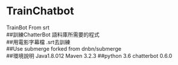 # TrainChatbot
TrainBot From srt  </br>
##訓練ChatterBot 語料庫所需要的程式</br>
##用電影字幕檔 .srt去訓練</br>
##Use submerge  forked from dnbn/submerge </br>
##環境說明  Java1.8.012 Maven 3.2.3
##python 3.6  chatterbot 0.6.0


